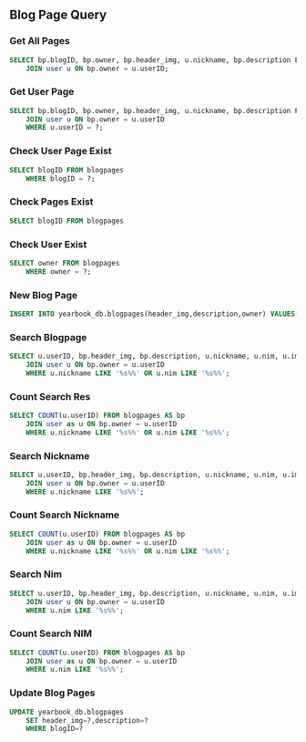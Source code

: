 ## Blog Page Query

### Get All Pages
```sql
SELECT bp.blogID, bp.owner, bp.header_img, u.nickname, bp.description FROM blogpages bp
	JOIN user u ON bp.owner = u.userID;
```

### Get User Page
```sql
SELECT bp.blogID, bp.owner, bp.header_img, u.nickname, bp.description FROM blogpages bp
	JOIN user u ON bp.owner = u.userID
	WHERE u.userID = ?;
```

### Check User Page Exist
```sql
SELECT blogID FROM blogpages
	WHERE blogID = ?;
```

### Check Pages Exist
```sql
SELECT blogID FROM blogpages
```

### Check User Exist
```sql
SELECT owner FROM blogpages
	WHERE owner = ?;
```

### New Blog Page
```sql
INSERT INTO yearbook_db.blogpages(header_img,description,owner) VALUES(?,?,?);
```

### Search Blogpage
```sql
SELECT u.userID, bp.header_img, bp.description, u.nickname, u.nim, u.image FROM blogpages bp
	JOIN user u ON bp.owner = u.userID
	WHERE u.nickname LIKE '%s%%' OR u.nim LIKE '%s%%';
```

### Count Search Res
```sql
SELECT COUNT(u.userID) FROM blogpages AS bp
	JOIN user as u ON bp.owner = u.userID
	WHERE u.nickname LIKE '%s%%' OR u.nim LIKE '%s%%';
```

### Search Nickname
```sql
SELECT u.userID, bp.header_img, bp.description, u.nickname, u.nim, u.image FROM blogpages bp
	JOIN user u ON bp.owner = u.userID
	WHERE u.nickname LIKE '%s%%';
```

### Count Search Nickname
```sql
SELECT COUNT(u.userID) FROM blogpages AS bp
	JOIN user as u ON bp.owner = u.userID
	WHERE u.nickname LIKE '%s%%' OR u.nim LIKE '%s%%';
```

### Search Nim
```sql
SELECT u.userID, bp.header_img, bp.description, u.nickname, u.nim, u.image FROM blogpages bp
	JOIN user u ON bp.owner = u.userID
	WHERE u.nim LIKE '%s%%';
```

### Count Search NIM
```sql
SELECT COUNT(u.userID) FROM blogpages AS bp
	JOIN user as u ON bp.owner = u.userID
	WHERE u.nim LIKE '%s%%';
```

### Update Blog Pages
```sql
UPDATE yearbook_db.blogpages
	SET header_img=?,description=?
	WHERE blogID=?
```